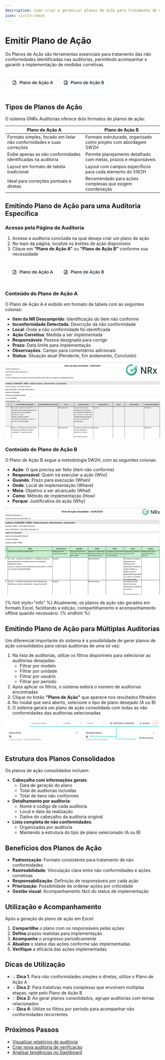 ```yaml
---
description: Como criar e gerenciar planos de ação para tratamento de não conformidades
icon: circle-check
---
```


# Emitir Plano de Ação

Os Planos de Ação são ferramentas essenciais para tratamento das não conformidades identificadas nas auditorias, permitindo acompanhar e garantir a implementação de medidas corretivas.

![Opções de Plano de Ação](<../.gitbook/assets/Planos de ação.png>)

## Tipos de Planos de Ação

O sistema GNRx Auditorias oferece dois formatos de planos de ação:

| Plano de Ação A                                                      | Plano de Ação B                                                 |
| -------------------------------------------------------------------- | --------------------------------------------------------------- |
| Formato simples, focado em listar não conformidades e suas correções | Formato estruturado, organizado como projeto com abordagem 5W2H |
| Exibe apenas as não conformidades identificadas na auditoria         | Permite planejamento detalhado com metas, prazos e responsáveis |
| Layout em formato de tabela tradicional                              | Layout com campos específicos para cada elemento do 5W2H        |
| Ideal para correções pontuais e diretas                              | Recomendado para ações complexas que exigem coordenação         |

## Emitindo Plano de Ação para uma Auditoria Específica

### Acesso pela Página da Auditoria

1. Acesse a auditoria concluída na qual deseja criar um plano de ação
2. No topo da página, localize os botões de ação disponíveis
3. Clique em **"Plano de Ação A"** ou **"Plano de Ação B"** conforme sua necessidade

![Botões de Plano de Ação na auditoria](<../.gitbook/assets/Planos de ação.png>)

### Conteúdo do Plano de Ação A

O Plano de Ação A é exibido em formato de tabela com as seguintes colunas:

* **Item da NR Descumprido**: Identificação do item não conforme
* **Inconformidade Detectada**: Descrição da não conformidade
* **Local**: Onde a não conformidade foi identificada
* **Ação Corretiva**: Medida a ser implementada
* **Responsáveis**: Pessoa designada para corrigir
* **Prazo**: Data limite para implementação
* **Observações**: Campo para comentários adicionais
* **Status**: Situação atual (Pendente, Em andamento, Concluído)

![Exemplo de Plano de Ação A](../.gitbook/assets/plano-a.png)

### Conteúdo do Plano de Ação B

O Plano de Ação B segue a metodologia 5W2H, com as seguintes colunas:

* **Ação**: O que precisa ser feito (item não conforme)
* **Responsável**: Quem irá executar a ação (Who)
* **Quando**: Prazo para execução (When)
* **Onde**: Local de implementação (Where)
* **Meta**: Objetivo a ser alcançado (What)
* **Como**: Método de implementação (How)
* **Porque**: Justificativa da ação (Why)

![Exemplo de Plano de Ação B](../.gitbook/assets/plano-b.png)

{% hint style="info" %}
Atualmente, os planos de ação são gerados em formato Excel, facilitando a edição, compartilhamento e acompanhamento offline quando necessário.
{% endhint %}

## Emitindo Plano de Ação para Múltiplas Auditorias

Um diferencial importante do sistema é a possibilidade de gerar planos de ação consolidados para várias auditorias de uma só vez:

1. Na lista de auditorias, utilize os filtros disponíveis para selecionar as auditorias desejadas:
   * Filtrar por modelo
   * Filtrar por unidade
   * Filtrar por usuário
   * Filtrar por período
2. Após aplicar os filtros, o sistema exibirá o número de auditorias encontradas
3. Clique no botão **"Plano de Ação"** que aparece nos resultados filtrados
4. No modal que será aberto, selecione o tipo de plano desejado (A ou B)
5. O sistema gerará um plano de ação consolidado com todas as não conformidades das auditorias selecionadas

![Filtros e geração de plano consolidado](../.gitbook/assets/emitir-varios-plano-acao.png)

## Estrutura dos Planos Consolidados

Os planos de ação consolidados incluem:

* **Cabeçalho com informações gerais**:
  * Data de geração do plano
  * Total de auditorias incluídas
  * Total de itens não conformes
* **Detalhamento por auditoria**:
  * Nome e código de cada auditoria
  * Local e data da realização
  * Dados do cabeçalho da auditoria original
* **Lista completa de não conformidades**:
  * Organizadas por auditoria
  * Mantendo a estrutura do tipo de plano selecionado (A ou B)

## Benefícios dos Planos de Ação

* **Padronização**: Formato consistente para tratamento de não conformidades
* **Rastreabilidade**: Vinculação clara entre não conformidades e ações corretivas
* **Responsabilização**: Definição de responsáveis por cada ação
* **Priorização**: Possibilidade de ordenar ações por criticidade
* **Gestão visual**: Acompanhamento fácil do status de implementação

## Utilização e Acompanhamento

Após a geração do plano de ação em Excel:

1. **Compartilhe** o plano com os responsáveis pelas ações
2. **Defina** prazos realistas para implementação
3. **Acompanhe** o progresso periodicamente
4. **Atualize** o status das ações conforme são implementadas
5. **Verifique** a eficácia das ações implementadas

## Dicas de Utilização

* 💡 **Dica 1**: Para não conformidades simples e diretas, utilize o Plano de Ação A
* 💡 **Dica 2**: Para tratativas mais complexas que envolvem múltiplas etapas, opte pelo Plano de Ação B
* 💡 **Dica 3**: Ao gerar planos consolidados, agrupe auditorias com temas relacionados
* 💡 **Dica 4**: Utilize os filtros por período para acompanhar não conformidades recorrentes

## Próximos Passos

* [Visualizar relatórios de auditoria](relatorio-auditoria.md)
* [Criar nova auditoria de verificação](criar-auditoria.md)
* [Analisar tendências no Dashboard](painel.md)
